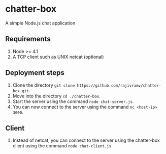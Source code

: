 # chatter-box
A simple Node.js chat application

## Requirements
1. Node >= 4.1
2. A TCP client such as UNIX netcat (optional)

## Deployment steps
1. Clone the directory `git clone https://github.com/rajivramv/chatter-box.git`.
2. Move into the directory `cd ./chatter-box`.
3. Start the server using the command `node chat-server.js`.
4. You can now connect to the server  using the command `nc <host-ip> 3000`.

## Client
1. Instead of netcat, you can connect to the server using the chatter-box client using the command `node chat-client.js`
